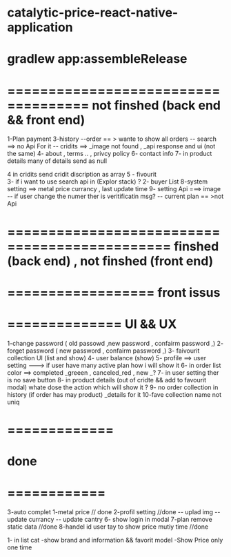 # catalytic-price-react-native-application
gradlew app:assembleRelease
========================================



====================================
 not finshed (back end && front end)
====================================
1-Plan payment
3-history 
    --order == > wante to show all orders
    -- search ==> no Api For it
    -- cridits ==> _image not found , _api response and ui (not the same)
4- about , terms .. , privcy policy
6- contact info
7- in product details many of details send as null

4 in cridits send cridit discription as array 
5 - fivourit  
3- if i want to use search api in (Explor stack) ?
2- buyer List
8-system setting ==> metal price currancy , last update  time
9- setting Api ===>  image 
    -- if user change the numer ther is veritificatin msg?
    -- current plan == >not Api





==============================================
 finshed (back end) , not finshed (front end)
===============================================









==================
 front issus 
===================





==============
    UI && UX
==============
1-change password ( old passowd ,new password , confairm password ,) 
2- forget password ( new password , confairm password ,)
3- faivourit collection UI (list and show)
4- user balance (show)
5- profile ==> user setting ---> if user have many active plan  how i will show it 
6- in order list color ==> completed _greeen , canceled_red , new _?
7- in user setting ther is no save button
8- in product details (out of cridte && add to favourit modal) whate dose the action which will show it ?
9- no order collection in history (if order has may product) _details for it
10-fave collection name not uniq


# =============
# done
# ============

3-auto complet
1-metal price // done
2-profil setting  //done
    -- uplad img 
    -- update currancy
    -- update cantry 
6- show login in modal
7-plan remove static data //done 
8-handel id user tay to show price mutiy time //done 

1- in list cat 
    -show brand and information && favorit model
    -Show Price only one time 